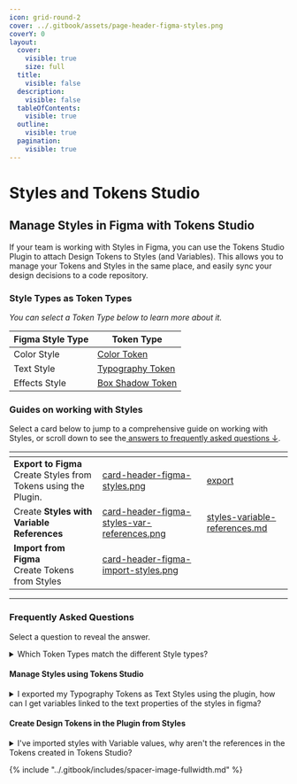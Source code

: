 ```yaml
---
icon: grid-round-2
cover: ../.gitbook/assets/page-header-figma-styles.png
coverY: 0
layout:
  cover:
    visible: true
    size: full
  title:
    visible: false
  description:
    visible: false
  tableOfContents:
    visible: true
  outline:
    visible: true
  pagination:
    visible: true
---
```


# Styles and Tokens Studio

## Manage Styles in Figma with Tokens Studio&#x20;

If your team is working with Styles in Figma, you can use the Tokens Studio Plugin to attach Design Tokens to Styles (and Variables). This allows you to manage your Tokens and Styles in the same place, and easily sync your design decisions to a code repository.



### Style Types as Token Types

_You can select a Token Type below to learn more about it._

| Figma Style Type | Token Type                                                     |
| ---------------- | -------------------------------------------------------------- |
| Color Style      | [Color Token](../manage-tokens/token-types/color/)             |
| Text Style       | [Typography Token](../manage-tokens/token-types/typography/)   |
| Effects Style    | [Box Shadow Token](../manage-tokens/token-types/box-shadow.md) |



### Guides on working with Styles&#x20;

Select a card below to jump to a comprehensive guide on working with Styles, or scroll down to see the[ answers to frequently asked questions ↓](styles-overview.md#frequently-asked-questions).

<table data-view="cards"><thead><tr><th></th><th data-hidden data-card-cover data-type="files"></th><th data-hidden data-card-target data-type="content-ref"></th></tr></thead><tbody><tr><td><strong>Export to Figma</strong><br>Create Styles from Tokens using the Plugin.</td><td><a href="../.gitbook/assets/card-header-figma-styles.png">card-header-figma-styles.png</a></td><td><a href="export/">export</a></td></tr><tr><td>Create <strong>Styles with Variable References</strong><br></td><td><a href="../.gitbook/assets/card-header-figma-styles-var-references.png">card-header-figma-styles-var-references.png</a></td><td><a href="export/styles-variable-references.md">styles-variable-references.md</a></td></tr><tr><td><strong>Import from Figma</strong><br>Create Tokens from Styles</td><td><a href="../.gitbook/assets/card-header-figma-import-styles.png">card-header-figma-import-styles.png</a></td><td></td></tr></tbody></table>





***



### Frequently Asked Questions

&#x20;Select a question to reveal the answer.&#x20;

<details>

<summary>Which Token Types match the different Style types?</summary>

Tokens Studio supports 23 unique Token Types and there is only 4 Style Types. Head to the Export to Figma (overview) guide which shows the relationships.&#x20;

[#supported-token-types](export/#supported-token-types "mention")

</details>



#### Manage Styles using Tokens Studio&#x20;

<details>

<summary>I exported my Typography Tokens as Text Styles using the plugin, how can I get variables linked to the text properties of the styles in figma? </summary>

This workflow is covered in the comprehensive guide to creating Styles with Variable References.&#x20;

[styles-variable-references.md](export/styles-variable-references.md "mention")

</details>



#### Create Design Tokens in the Plugin from Styles

<details>

<summary>I've imported styles with Variable values, why aren't the references in the Tokens created in Tokens Studio?</summary>

This is a known limitation of the Plugin.&#x20;

You can still import them but any connection to Variables will need to be manually created. Head to the Import Styles guide for more details.&#x20;

[styles.md](import/styles.md "mention")

</details>



{% include "../.gitbook/includes/spacer-image-fullwidth.md" %}
